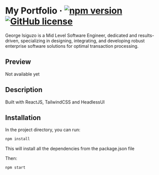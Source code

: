 # My Portfolio &middot; [![npm version](https://img.shields.io/badge/npm-v6.14.13-blue)](https://www.npmjs.com/package/react) [![GitHub license](https://img.shields.io/hexpm/l/apa)](https://github.com/facebook/react/blob/main/LICENSE)

George Isiguzo is a Mid Level Software Engineer, dedicated and results-driven, specializing in designing, integrating, and developing robust enterprise software solutions for optimal transaction processing.

## Preview

Not available yet

## Description

Built with ReactJS, TailwindCSS and HeadlessUI

## Installation

In the project directory, you can run:

```bash
npm install
```

This will install all the dependencies from the package.json file

Then:

```bash
npm start
```
